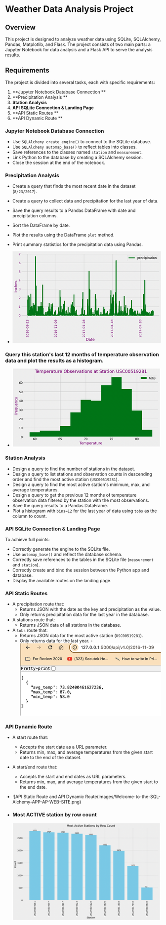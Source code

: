 # Weather Data Analysis Project

## Overview
This project is designed to analyze weather data using SQLite, SQLAlchemy, Pandas, Matplotlib, and Flask. The project consists of two main parts: a Jupyter Notebook for data analysis and a Flask API to serve the analysis results.

## Requirements
The project is divided into several tasks, each with specific requirements:

1. **Jupyter Notebook Database Connection **
2. **Precipitation Analysis **
3. **Station Analysis**
4. **API SQLite Connection & Landing Page**
5. **API Static Routes **
6. **API Dynamic Route **

### Jupyter Notebook Database Connection
- Use `SQLAlchemy create_engine()` to connect to the SQLite database.
- Use `SQLAlchemy automap_base()` to reflect tables into classes.
- Save references to the classes named `station` and `measurement`.
- Link Python to the database by creating a SQLAlchemy session.
- Close the session at the end of the notebook.

### Precipitation Analysis
- Create a query that finds the most recent date in the dataset (`8/23/2017`).
- Create a query to collect data and precipitation for the last year of data.
- Save the query results to a Pandas DataFrame with date and precipitation columns.
- Sort the DataFrame by date.
- Plot the results using the DataFrame `plot` method.
- Print summary statistics for the precipitation data using Pandas.

- ![12 Months of Precipitation Data](images/12monthsofprecipitationdata.png)

### Query this station's last 12 months of temperature observation data and plot the results as a histogram.
- ![12 months of temperature observation data](images/tempetureObservationsATStation-USC00519281.png)

### 

### Station Analysis
- Design a query to find the number of stations in the dataset.
- Design a query to list stations and observation counts in descending order and find the most active station (`USC00519281`).
- Design a query to find the most active station's minimum, max, and average temperatures.
- Design a query to get the previous 12 months of temperature observation data filtered by the station with the most observations.
- Save the query results to a Pandas DataFrame.
- Plot a histogram with `bins=12` for the last year of data using `tobs` as the column to count.

### API SQLite Connection & Landing Page
To achieve full points:
- Correctly generate the engine to the SQLite file.
- Use `automap_base()` and reflect the database schema.
- Correctly save references to the tables in the SQLite file (`measurement` and `station`).
- Correctly create and bind the session between the Python app and database.
- Display the available routes on the landing page.

### API Static Routes
- A precipitation route that:
  - Returns JSON with the date as the key and precipitation as the value.
  - Only returns precipitation data for the last year in the database.
- A stations route that:
  - Returns JSON data of all stations in the database.
- A `tobs` route that:
  - Returns JSON data for the most active station (`USC00519281`).
  - Only returns data for the last year.
  -![API Static Routes](images/results_for_start-date.png)

### API Dynamic Route
- A start route that:
  - Accepts the start date as a URL parameter.
  - Returns min, max, and average temperatures from the given start date to the end of the dataset.
- A start/end route that:
  - Accepts the start and end dates as URL parameters.
  - Returns min, max, and average temperatures from the given start to the end date.

- ![API Static Route and API Dynamic Route(images/Welcome-to-the-SQL-Alchemy-APP-AP-WEB-SITE.png)

- ### Most ACTIVE station by row count

  ![Most Active Stations by Row Count](images/most_active_stations_by_count.png)
